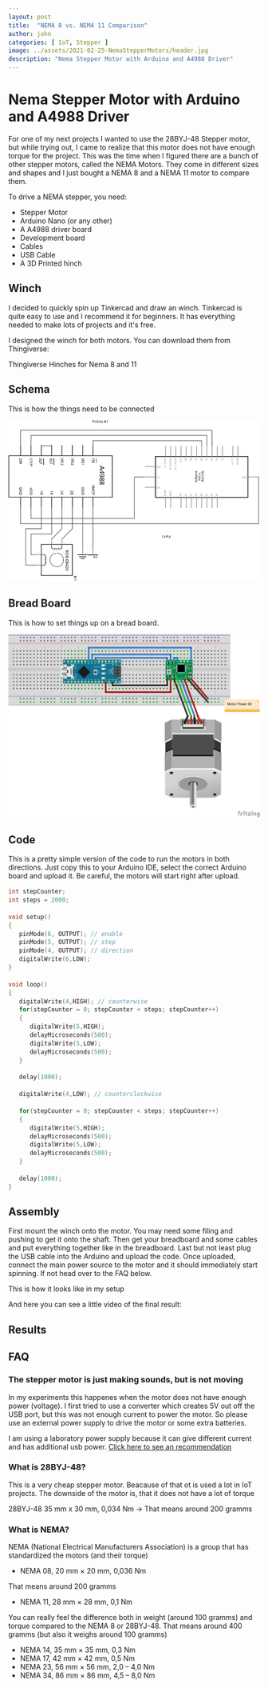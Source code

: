 ```yaml
---
layout: post
title:  "NEMA 8 vs. NEMA 11 Comparison"
author: john
categories: [ IoT, Stepper ]
image: ../assets/2021-02-25-NemaStepperMotors/header.jpg
description: "Nema Stepper Motor with Arduino and A4988 Driver"
---
```


# Nema Stepper Motor with Arduino and A4988 Driver

For one of my next projects I wanted to use the 28BYJ-48 Stepper motor, but while trying out, I came to realize that this motor does not have enough torque for the project. This was the time when I figured there are a bunch of other stepper motors, called the NEMA Motors. They come in different sizes and shapes and I just bought a NEMA 8 and a NEMA 11 motor to compare them.

To drive a NEMA stepper, you need:

- Stepper Motor
- Arduino Nano (or any other)
- A A4988 driver board
- Development board
- Cables 
- USB Cable
- A 3D Printed hinch

## Winch

I decided to quickly spin up Tinkercad and draw an winch. Tinkercad is quite easy to use and I recommend it for beginners. It has everything needed to make lots of projects and it's free.

I designed the winch for both motors. You can download them from Thingiverse:

Thingiverse Hinches for Nema 8 and 11

## Schema

This is how the things need to be connected

![Schematic View](../assets/2021-02-25-NemaStepperMotors/schema.svg)

## Bread Board

This is how to set things up on a bread board.

![BreadBoard](../assets/2021-02-25-NemaStepperMotors/breadboard.png)

## Code

This is a pretty simple version of the code to run the motors in both directions. Just copy this to your Arduino IDE, select the correct Arduino board and upload it. Be careful, the motors will start right after upload.

```c
int stepCounter;
int steps = 2000;

void setup()
{
   pinMode(6, OUTPUT); // enable
   pinMode(5, OUTPUT); // step
   pinMode(4, OUTPUT); // direction
   digitalWrite(6,LOW);
}

void loop()
{
   digitalWrite(4,HIGH); // counterwise
   for(stepCounter = 0; stepCounter < steps; stepCounter++)
   {
      digitalWrite(5,HIGH);
      delayMicroseconds(500);
      digitalWrite(5,LOW);
      delayMicroseconds(500);
   }

   delay(1000);

   digitalWrite(4,LOW); // counterclockwise
   
   for(stepCounter = 0; stepCounter < steps; stepCounter++)
   {
      digitalWrite(5,HIGH);
      delayMicroseconds(500);
      digitalWrite(5,LOW);
      delayMicroseconds(500);
   }

   delay(1000);
}
```

## Assembly

First mount the winch onto the motor. You may need some filing and pushing to get it onto the shaft. Then get your breadboard and some cables and put everything together like in the breadboard. Last but not least plug the USB cable into the Arduino and upload the code. Once uploaded, connect the main power source to the motor and it should immediately start spinning. If not head over to the FAQ below.

This is how it looks like in my setup


And here you can see a little video of the final result:

## Results




## FAQ

### The stepper motor is just making sounds, but is not moving

In my experiments this happenes when the motor does not have enough power (voltage). I first tried to use a converter which creates 5V out off the USB port, but this was not enough current to power the motor. So please use an external power supply to drive the motor or some extra batteries.

I am using a laboratory power supply because it can give different current and has additional usb power. [Click here to see an recommendation](https://amzn.to/3kSzGa1)

### What is 28BYJ-48?

This is a very cheap stepper motor. Beacause of that ot is used a lot in IoT projects. The downside of the motor is, that it does not have a lot of torque

28BYJ-48 35 mm x 30 mm, 0,034 Nm -> That means around 200 gramms

### What is NEMA?

NEMA (National Electrical Manufacturers Association) is a group that has standardized the motors (and their torque)

* NEMA 08, 20 mm × 20 mm, 0,036 Nm

That means around 200 gramms

* NEMA 11, 28 mm × 28 mm, 0,1 Nm

You can really feel the difference both in weight (around 100 gramms) and torque compared to the NEMA 8 or 28BYJ-48.
That means around 400 gramms (but also it weighs around 100 gramms)

* NEMA 14, 35 mm × 35 mm, 0,3 Nm
* NEMA 17, 42 mm × 42 mm, 0,5 Nm
* NEMA 23, 56 mm × 56 mm, 2,0 – 4,0 Nm
* NEMA 34, 86 mm × 86 mm, 4,5 – 8,0 Nm


